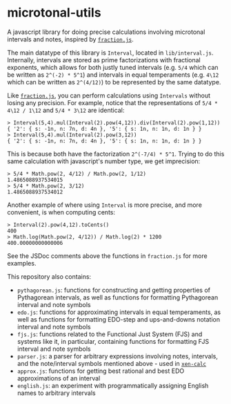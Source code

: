 # microtonal-utils

A javascript library for doing precise calculations involving microtonal intervals and notes, inspired by [`fraction.js`](https://github.com/infusion/Fraction.js/).

The main datatype of this library is `Interval`, located in `lib/interval.js`. Internally, intervals are stored as prime factorizations with fractional exponents, which allows for both justly tuned intervals (e.g. `5/4` which can be written as `2^(-2) * 5^1`) and intervals in equal temperaments (e.g. `4\12` which can be written as `2^(4/12)`) to be represented by the same datatype.

Like [`fraction.js`](https://github.com/infusion/Fraction.js/), you can perform calculations using `Intervals` without losing any precision. For example, notice that the representations of `5/4 * 4\12 / 1\12` and `5/4 * 3\12` are identical:
```
> Interval(5,4).mul(Interval(2).pow(4,12)).div(Interval(2).pow(1,12))
{ '2': { s: -1n, n: 7n, d: 4n }, '5': { s: 1n, n: 1n, d: 1n } }
> Interval(5,4).mul(Interval(2).pow(3,12))
{ '2': { s: -1n, n: 7n, d: 4n }, '5': { s: 1n, n: 1n, d: 1n } }
```
This is because both have the factorization `2^(-7/4) * 5^1`. Trying to do this same calculation with javascript's number type, we get imprecision:
```
> 5/4 * Math.pow(2, 4/12) / Math.pow(2, 1/12)
1.4865088937534015
> 5/4 * Math.pow(2, 3/12)
1.4865088937534012
```
Another example of where using `Interval` is more precise, and more convenient, is when computing cents:
```
> Interval(2).pow(4,12).toCents()
400
> Math.log(Math.pow(2, 4/12)) / Math.log(2) * 1200
400.00000000000006
```

See the JSDoc comments above the functions in `fraction.js` for more examples.

This repository also contains:
- `pythagorean.js`: functions for constructing and getting properties of Pythagorean intervals, as well as functions for formatting Pythagorean interval and note symbols
- `edo.js`: functions for approximating intervals in equal temperaments, as well as functions for formatting EDO-step and ups-and-downs notation interval and note symbols
- `fjs.js`: functions related to the Functional Just System (FJS) and systems like it, in particular, containing functions for formatting FJS interval and note symbols
- `parser.js`: a parser for arbitrary expressions involving notes, intervals, and the note/interval symbols mentioned above - used in [`xen-calc`](https://github.com/m-yac/xen-calc)
- `approx.js`: functions for getting best rational and best EDO approximations of an interval
- `english.js`: an experiment with programmatically assigning English names to arbitrary intervals

